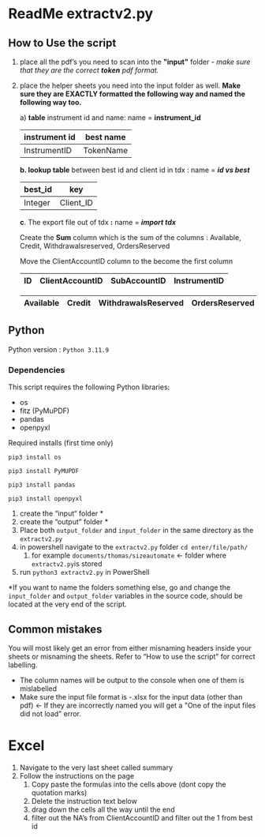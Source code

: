 # ReadMe extractv2.py

## How to Use the script

1. place all the pdf’s you need to scan into the **"input"** folder - *make sure that they are the correct **token** pdf format.* 
2. place the  helper sheets you need into the input folder as well. **Make sure they are EXACTLY formatted the following way and named the following way too.** 

   a) **table** instrument id and name: name = **instrument_id**
    
     

    
    | instrument id | best name |
    | --- | --- |
    | InstrumentID | TokenName |
    
    **b.  lookup table** between best id and client id in tdx :
     name = ***id vs best***
    
    | best_id | key |
    | --- | --- |
    | Integer | Client_ID |
    
     **c**. The export file out of tdx **:**
      name = ***import tdx***
    
    Create the **Sum** column which is the sum of the columns : Available, Credit, Withdrawalsreserved, OrdersReserved 
    
    Move the ClientAccountID column to the become the first column
    
    | ID | ClientAccountID | SubAccountID | InstrumentID |
    | --- | --- | --- | --- |
    
    | Available | Credit | WithdrawalsReserved | OrdersReserved |  Sum |
    | --- | --- | --- | --- | --- |

## Python

Python version : `Python 3.11.9`

### Dependencies

This script requires the following Python libraries:

- os
- fitz (PyMuPDF)
- pandas
- openpyxl

Required installs (first time only)

`pip3 install os`

`pip3 install PyMUPDF`

`pip3 install pandas`

`pip3 install openpyxl`


1. create the “input“ folder *
2. create the “output” folder *
3. Place both `output_folder`  and `input_folder` in the same directory as the  `extractv2.py`
4. in powershell navigate to the `extractv2.py` folder `cd enter/file/path/`
    1. for example `documents/thomas/sizeautomate` ← folder where `extractv2.py`is stored
5. run `python3 extractv2.py` in PowerShell

*If you want to name the folders something else, go and change the `input_folder` and `output_folder` variables in the source code, should be located at the very end of the script.

## Common mistakes

You will most likely get an error from either misnaming headers inside your sheets or misnaming the sheets. Refer to “How to use the script” for correct labelling. 
- The column names will be output to the console when one of them is mislabelled
- Make sure the input file format is -.xlsx for the input data (other than pdf) <- If they are incorrectly named you will get a "One of the input files did not load" error.

# Excel

1. Navigate to the very last sheet called summary
2. Follow the instructions on the page
    1. Copy paste the formulas into the cells above (dont copy the quotation marks)
    2. Delete the instruction text below
    3. drag down the cells all the way until the end
    4. filter out the NA’s from ClientAccountID and filter out the 1 from best id
